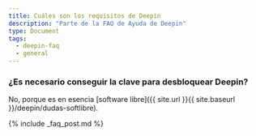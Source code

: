 ```yaml
---
title: Cuáles son los requisitos de Deepin
description: "Parte de la FAQ de Ayuda de Deepin"
type: Document
tags:
  - deepin-faq
  - general
---
```


### ¿Es necesario conseguir la clave para desbloquear Deepin?
No, porque es en esencia [software libre]({{ site.url }}{{ site.baseurl }}/deepin/dudas-softlibre).

{% include _faq_post.md %}
